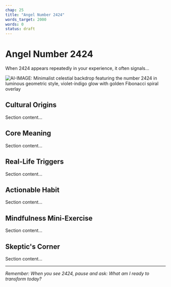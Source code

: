```yaml
---
chap: 25
title: "Angel Number 2424"
words_target: 2000
words: 0
status: draft
---
```


# Angel Number 2424

When 2424 appears repeatedly in your experience, it often signals...

![AI-IMAGE: Minimalist celestial backdrop featuring the number 2424 in luminous geometric style, violet-indigo glow with golden Fibonacci spiral overlay]()

## Cultural Origins

Section content...

## Core Meaning

Section content...

## Real-Life Triggers

Section content...

## Actionable Habit

Section content...

## Mindfulness Mini-Exercise

Section content...

## **Skeptic's Corner**

Section content...

---

*Remember: When you see 2424, pause and ask: What am I ready to transform today?*
